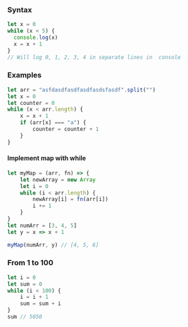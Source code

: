 ### Syntax
```js
let x = 0
while (x < 5) {
  console.log(x)
  x = x + 1
}
// Will log 0, 1, 2, 3, 4 in separate lines in  console
```
### Examples
```js
let arr = "asfdasdfasdfasdfasdsfasdf".split("")
let x = 0
let counter = 0
while (x < arr.length) {
	x = x + 1
	if (arr[x] === "a") {
		counter = counter + 1
	}
}
```

#### Implement map with while
```js
let myMap = (arr, fn) => {
	let newArray = new Array
	let i = 0
	while (i < arr.length) {
		newArray[i] = fn(arr[i])
		i += 1
	}
}
let numArr = [3, 4, 5]
let y = x => x + 1

myMap(numArr, y) // [4, 5, 6]

```

### From 1 to 100
```js
let i = 0
let sum = 0
while (i < 100) {
	i = i + 1
	sum = sum + i
}
sum // 5050
```